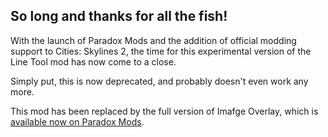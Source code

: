 ## So long and thanks for all the fish!
With the launch of Paradox Mods and the addition of official modding support to Cities: Skylines 2, the time for this experimental version of the Line Tool mod has now come to a close.

Simply put, this is now deprecated, and probably doesn't even work any more.

This mod has been replaced by the full version of Imafge Overlay, which is [available now on Paradox Mods](https://mods.paradoxplaza.com/mods/74539/Windows).